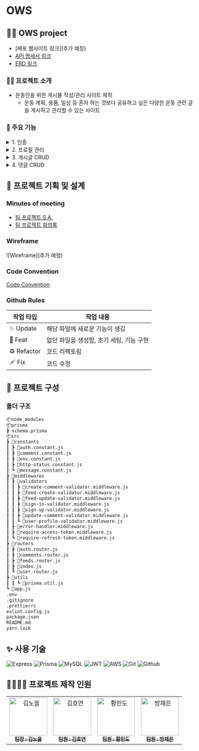 # OWS

## 🏋️‍♀️ OWS project

- [배포 웹사이트 링크](추가 예정)
- [API 명세서 링크](https://www.notion.so/teamsparta/17115dc94d6e4b5186b7a17f8f85fb39?v=70bd88b8f3094b91a9634e81c39cc813)
- [ERD 링크](https://drawsql.app/teams/ows-2/diagrams/newsfeed)

### 🏋️‍♂️ 프로젝트 소개

- 운동인을 위한 게시물 작성/관리 사이트 제작
  - 운동 계획, 용품, 일상 등 혼자 하는 것보다 공유하고 싶은 다양한 운동 관련 글을 게시하고 관리할 수 있는 사이트

### 📌 주요 기능

<details>
  <summary>1. 인증</summary>
  <div markdown="1">
    <ul>
      <li>회원가입 : 사용자는 인바디 정보 + 사용자 정보를 입력하여 회원가입 할 수 있습니다.</li>
      <li> 로그인 : 회원가입에 성공한 사용자는 이메일과 패스워드를 통하여 로그인 할 수 있습니다.</li>
      <li>로그아웃 : 로그인한 사용자의 리프레쉬 토큰이 삭제됩니다.</li>
      <li>토큰 재발급 : 만료된 액세스 토큰을 리프레쉬 토큰을 사용하여 재발급합니다.</li>
    </ul>
  </div>
</details>

<details>
  <summary>2. 프로필 관리</summary>
  <div markdown="2">
    <ul>
      <li>프로필 조회 : 모든 사용자는 다른 사용자의 프로필을 조회할 수 있습니다.</li>
      <li>프로필 가리기 : 사용자는 언제든 자신의 프로필 정보를 비공개 설정할 수 있습니다.</li>
      <li>프로필 수정 : 로그인한 사용자는 자신의 프로필을 수정할 수 있습니다.</li>
      <li>프로필 로그 생성 : 수정 시 사용자의 수정 로그 기록이 저장됩니다.</li>
      <li>프로필 로그 조회 : 저장된 로그 기록을 활용하여 사용자에게 날짜별 인바디 정보를 제공합니다.</li>
      <li>패스워드 수정 : 사용자는 자신의 패스워드를 수정할 수 있습니다.</li>
    </ul>
  </div>
</details>

<details>
  <summary>3. 게시글 CRUD</summary>
  <div markdown="3">
    <ul>
      <li>게시글 생성 : 로그인한 사용자는 게시글을 작성할 수 있습니다.</li>
      <li>게시글 목록 조회 : 모든 사용자는 웹사이트의 모든 글을 조회할 수 있습니다.</li>
      <li>게시글 수정 : 로그인한 사용자는 게시글을 수정할 수 있습니다.</li>
      <li>게시글 삭제 : 로그인한 사용자는 게시글을 삭제할 수 있습니다.</li>
    </ul>
  </div>
</details>

<details>
  <summary>4. 댓글 CRUD</summary>
  <div markdown="4">
    <ul>
      <li>댓글 생성 : 로그인한 사용자는 댓글을 작성할 수 있습니다.</li>
      <li>댓글 목록 조회 : 모든 사용자는 웹사이트의 모든 댓글을 조회할 수 있습니다.</li>
      <li>댓글 수정 :로그인한 사용자는 댓글을 수정할 수 있습니다.</li>
      <li>댓글 삭제 : 로그인한 사용자는 댓글을 삭제할 수 있습니다.</li>
    </ul>
  </div>
</details>

## 📜 프로젝트 기획 및 설계

### Minutes of meeting

- [팀 프로젝트 S.A.](https://teamsparta.notion.site/OWS-eb3f0d04b66d41cda9bab74c22c23410)
- [팀 프로젝트 회의록](https://teamsparta.notion.site/1945327151094e7391b931d911c8615a?v=fc0347d07df74071941e0c16943cfbf8)

### Wireframe

![Wireframe](추가 예정)

### Code Convention

[Code Convention](https://teamsparta.notion.site/Code-Convention-5a60e68b0c3149c89c870984bfd44a1f)

### Github Rules

| 작업 타입   | 작업 내용                                |
| ----------- | ---------------------------------------- |
| ✨ Update   | 해당 파일에 새로운 기능이 생김           |
| 🎉 Feat     | 없던 파일을 생성함, 초기 세팅, 기능 구현 |
| ♻️ Refactor | 코드 리팩토링                            |
| 🩹 Fix      | 코드 수정                                |

## 📂 프로젝트 구성

### 폴더 구조

```markdown
📦node_modules
📦prisma
┣ schema.prisma
📦src
┣ 📂constants
┃ ┣ 📜auth.constant.js
┃ ┣ 📜comment.constant.js
┃ ┣ 📜env.constant.js
┃ ┣ 📜http-status.constant.js
┃ ┗ 📜message.constant.js
┣ 📂middlewares
┃ ┣ 📂validators
┃ ┃ ┣ 📜create-comment-validator.middleware.js
┃ ┃ ┣ 📜feed-create-validator.middleware.js
┃ ┃ ┣ 📜feed-update-validator.middleware.js
┃ ┃ ┣ 📜sign-in-validator.middleware.js
┃ ┃ ┣ 📜sign-up-validator.middleware.js
┃ ┃ ┣ 📜update-comment-validator.middleware.js
┃ ┃ ┗ 📜user-profile-validator.middleware.js
┃ ┣ 📜error-handler.middleware.js
┃ ┣ 📜require-access-token.middleware.js
┃ ┗ 📜require-refresh-token.middleware.js
┣ 📂routers
┃ ┣ 📜auth.router.js
┃ ┣ 📜comments.router.js
┃ ┣ 📜feeds.router.js
┃ ┣ 📜index.js
┃ ┗ 📜user.router.js
┣ 📂utils
┃ ┃ ┗ 📜prisma.util.js
┗ 📜app.js
.env
.gitignore
.prettierrc
eslint.config.js
package.json
README.md
yarn.lock
```

## ✨ 사용 기술

![Express](https://img.shields.io/badge/Express-000000?style=for-the-badge&logo=express&logoColor=white)
![Prisma](https://img.shields.io/badge/Prisma-2D3748?style=for-the-badge&logo=prisma&logoColor=white)
![MySQL](https://img.shields.io/badge/MySQL-4479A1?style=for-the-badge&logo=mysql&logoColor=white)
![JWT](https://img.shields.io/badge/JWT-000000?style=for-the-badge&logo=JSON%20web%20tokens&logoColor=white)
![AWS](https://img.shields.io/badge/AWS-2D3748?style=for-the-badge&logo=AWS&logoColor=black)
![Git](https://img.shields.io/badge/git-F05032?style=for-the-badge&logo=git&logoColor=white)
![Github](https://img.shields.io/badge/github-181717?style=for-the-badge&logo=github&logoColor=white)

## 👨‍👨‍👦‍👦 프로젝트 제작 인원

<table>
  <tbody>
    <tr>
      <td align="center"><a href="https://github.com/kne6379"><img src="https://avatars.githubusercontent.com/u/128128422?v=4" width="100px;" alt="김노을"/><br /><sub><b> 팀장 : 김노을 </b></sub></a><br /></td>
      <td align="center"><a href="https://github.com/blueclorox/"><img src="https://avatars.githubusercontent.com/u/165770132?v=4" width="100px;" alt="김호연"/><br /><sub><b> 팀원 : 김호연 </b></sub></a><br /></td>
      <td align="center"><a href="https://github.com/hwangmindo"><img src="https://avatars.githubusercontent.com/u/167045161?v=4" width="100px;" alt="황민도"/><br /><sub><b> 팀원 : 황민도 </b></sub></a><br /></td>
      <td align="center"><a href="https://github.com/xszvvfm"><img src="https://avatars.githubusercontent.com/u/161733851?v=4" width="100px;" alt="방채은"/><br /><sub><b> 팀원 : 방채은 </b></sub></a><br /></td>
    </tr>
  </tbody>
</table>
